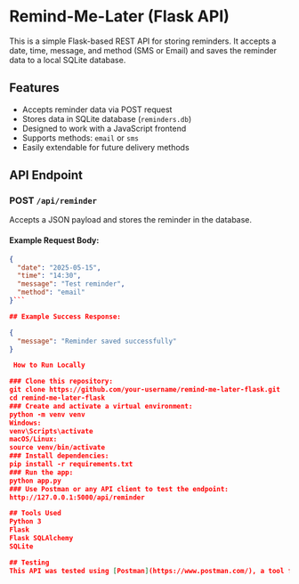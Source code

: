 # Remind-Me-Later (Flask API)  

This is a simple Flask-based REST API for storing reminders. It accepts a date, time, message, and method (SMS or Email) and saves the reminder data to a local SQLite database.  

## Features  

- Accepts reminder data via POST request  
- Stores data in SQLite database (`reminders.db`)  
- Designed to work with a JavaScript frontend  
- Supports methods: `email` or `sms`  
- Easily extendable for future delivery methods  

## API Endpoint  

### POST `/api/reminder`  

Accepts a JSON payload and stores the reminder in the database.  

#### Example Request Body:  
```json  
{  
  "date": "2025-05-15",  
  "time": "14:30",  
  "message": "Test reminder",  
  "method": "email"  
}```

## Example Success Response:

{  
  "message": "Reminder saved successfully"  
}  

 How to Run Locally

### Clone this repository:
git clone https://github.com/your-username/remind-me-later-flask.git
cd remind-me-later-flask
### Create and activate a virtual environment:
python -m venv venv  
Windows:  
venv\Scripts\activate  
macOS/Linux:  
source venv/bin/activate
### Install dependencies:
pip install -r requirements.txt
### Run the app:
python app.py
### Use Postman or any API client to test the endpoint:  
http://127.0.0.1:5000/api/reminder

## Tools Used  
Python 3  
Flask  
Flask SQLAlchemy  
SQLite  

## Testing  
This API was tested using [Postman](https://www.postman.com/), a tool for sending HTTP requests and verifying responses.  
